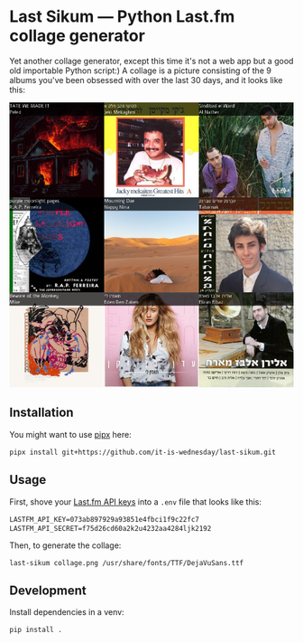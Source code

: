 # Last Sikum — Python Last.fm collage generator

Yet another collage generator, except this time it's not a web app but a good
old importable Python script:) A collage is a picture consisting of the 9
albums you've been obsessed with over the last 30 days, and it looks like this:

![](./example-output.png)

## Installation
You might want to use [pipx](https://pypa.github.io/pipx) here:
```shell
pipx install git+https://github.com/it-is-wednesday/last-sikum.git
```

## Usage
First, shove your [Last.fm API keys](https://www.last.fm/api/account/create) into a `.env` file that looks like this:
``` shell
LASTFM_API_KEY=073ab897929a93851e4fbci1f9c22fc7
LASTFM_API_SECRET=f75d26cd60a2k2u4232aa4284ljk2192
```

Then, to generate the collage:
``` shell
last-sikum collage.png /usr/share/fonts/TTF/DejaVuSans.ttf
```

## Development
Install dependencies in a venv:
```shell
pip install .
```
